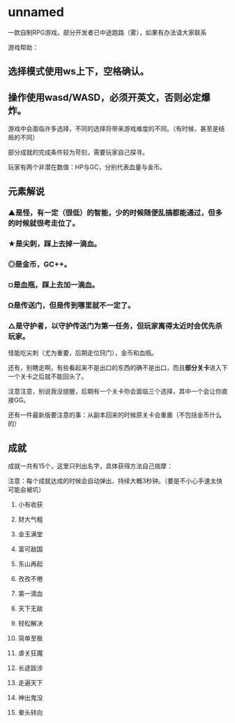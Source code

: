 # unnamed
一款自制RPG游戏。部分开发者已中途跑路（雾），如果有办法请大家联系

游戏帮助：

## 选择模式使用ws上下，空格确认。

## 操作使用wasd/WASD，必须开英文，否则必定爆炸。

游戏中会面临许多选择，不同的选择将带来游戏难度的不同。（有时候，甚至是结局的不同）

部分成就的完成条件较为苛刻，需要玩家自己探寻。

玩家有两个非潜在数值：HP与GC，分别代表血量与金币。

## 元素解说

### ▲是怪，有一定（很低）的智能，少的时候随便乱搞都能通过，但多的时候就很考走位了。

### ★是尖刺，踩上去掉一滴血。

### ◎是金币，GC++。

### ¤是血瓶，踩上去加一滴血。

### Ω是传送门，但是传到哪里就不一定了。

### △是守护者，以守护传送门为第一任务，但玩家离得太近时会优先杀玩家。

怪能吃尖刺（尤为重要，后期走位窍门），金币和血瓶。

还有，别瞎走啊，有些看起来不是出口的东西的确不是出口，而且**部分关卡**进入下一个关卡之后就不能回头了。

注意注意，别说我没提醒，后期有一个关卡你会面临三个选择，其中一个会让你直接GG。

还有一件最新版要注意的事：从副本回来的时候原关卡会重置（不包括金币什么的）

## 成就

成就一共有15个，这里只列出名字，具体获得方法自己揣摩：

注意：每个成就达成的时候会自动弹出，持续大概3秒钟。（要是不小心手速太快可能会被坑）

1. 小有收获

1. 财大气粗

1. 金玉满堂

1. 富可敌国

1. 东山再起

1. 孜孜不倦

1. 第一滴血

1. 天下无敌

1. 轻松解决

1. 简单至极

1. 虐关狂魔

1. 长途跋涉

1. 走遍天下

1. 神出鬼没

1. 晕头转向
